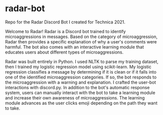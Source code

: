 # radar-bot
Repo for the Radar Discord Bot I created for Technica 2021. 

Welcome to Radar! Radar is a Discord bot trained to identify microaggressions in messages. Based on the category of microaggression, Radar then provides a specific explanation of why a user's comments were harmful. The bot also comes with an interactive learning module that educates users about different types of microaggressions.

Radar was built entirely in Python. I used NLTK to parse my training dataset, then I trained my logistic regression model using scikit-learn. My logistic regression classifies a message by determining if it is clean or if it falls into one of the identified microaggression categories. If so, the bot responds to the microaggression with a warning and explanation. I crafted the user-bot interactions with discord.py. In addition to the bot's automatic response system, users can manually interact with the bot to take a learning module and increase their own awareness of microaggressions. The learning module advances as the user clicks emoji depending on the path they want to take. 
